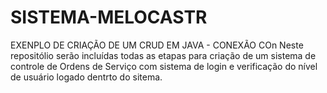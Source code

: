 # SISTEMA-MELOCASTR
EXENPLO DE CRIAÇÃO DE UM CRUD EM JAVA - CONEXÃO COn
Neste repositólio serão incluídas todas as etapas para criação de um sistema de controle de Ordens de Serviço com sistema de login e verificação do nível de usuário logado dentrto do sitema.
